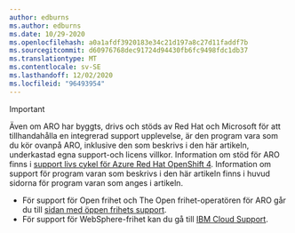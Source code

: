 ```yaml
---
author: edburns
ms.author: edburns
ms.date: 10/29-2020
ms.openlocfilehash: a0a1afdf3920183e34c21d197a8c27d11faddf7b
ms.sourcegitcommit: d60976768dec91724d94430fb6fc9498fdc1db37
ms.translationtype: MT
ms.contentlocale: sv-SE
ms.lasthandoff: 12/02/2020
ms.locfileid: "96493954"
---
```

> [!IMPORTANT]
> Även om ARO har byggts, drivs och stöds av Red Hat och Microsoft för att tillhandahålla en integrerad support upplevelse, är den program vara som du kör ovanpå ARO, inklusive den som beskrivs i den här artikeln, underkastad egna support-och licens villkor. Information om stöd för ARO finns i [support livs cykel för Azure Red Hat OpenShift 4](../support-lifecycle.md). Information om support för program varan som beskrivs i den här artikeln finns i huvud sidorna för program varan som anges i artikeln.
> * För support för Open frihet och The Open frihet-operatören för ARO går du till [sidan med öppen frihets support](https://openliberty.io/support/).
> * För support för WebSphere-frihet kan du gå till [IBM Cloud Support](https://www.ibm.com/cloud/support).